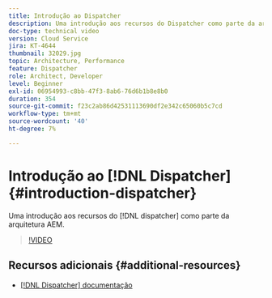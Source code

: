 ```yaml
---
title: Introdução ao Dispatcher
description: Uma introdução aos recursos do Dispatcher como parte da arquitetura do AEM.
doc-type: technical video
version: Cloud Service
jira: KT-4644
thumbnail: 32029.jpg
topic: Architecture, Performance
feature: Dispatcher
role: Architect, Developer
level: Beginner
exl-id: 06954993-c8bb-47f3-8ab6-76d6b1b8e8b0
duration: 354
source-git-commit: f23c2ab86d42531113690df2e342c65060b5c7cd
workflow-type: tm+mt
source-wordcount: '40'
ht-degree: 7%

---
```


# Introdução ao [!DNL Dispatcher] {#introduction-dispatcher}

Uma introdução aos recursos do [!DNL dispatcher] como parte da arquitetura AEM.

>[!VIDEO](https://video.tv.adobe.com/v/32029?quality=12&learn=on)

## Recursos adicionais {#additional-resources}

* [[!DNL Dispatcher] documentação](https://experienceleague.adobe.com/docs/experience-manager-dispatcher/using/dispatcher.html?lang=pt-BR)
